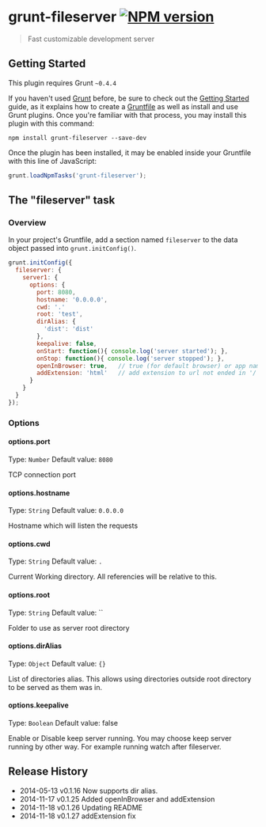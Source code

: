 grunt-fileserver [![NPM version](https://badge.fury.io/js/grunt-fileserver.svg)](http://badge.fury.io/js/grunt-fileserver)
================

> Fast customizable development server

## Getting Started
This plugin requires Grunt `~0.4.4`

If you haven't used [Grunt](http://gruntjs.com/) before, be sure to check out the [Getting Started](http://gruntjs.com/getting-started) guide, as it explains how to create a [Gruntfile](http://gruntjs.com/sample-gruntfile) as well as install and use Grunt plugins. Once you're familiar with that process, you may install this plugin with this command:

```shell
npm install grunt-fileserver --save-dev
```

Once the plugin has been installed, it may be enabled inside your Gruntfile with this line of JavaScript:

```js
grunt.loadNpmTasks('grunt-fileserver');
```

## The "fileserver" task

### Overview
In your project's Gruntfile, add a section named `fileserver` to the data object passed into `grunt.initConfig()`.

```js
grunt.initConfig({
  fileserver: {
    server1: {
      options: {
        port: 8080,
        hostname: '0.0.0.0',
        cwd: '.'
        root: 'test',
        dirAlias: {
          'dist': 'dist'
        },
        keepalive: false,
        onStart: function(){ console.log('server started'); },
        onStop: function(){ console.log('server stopped'); },
        openInBrowser: true,   // true (for default browser) or app name (eg: 'chrome', 'firefox')
        addExtension: 'html'   // add extension to url not ended in '/'
      }
    }
  }
});
```

### Options

#### options.port
Type: `Number`
Default value: `8080`

TCP connection port

#### options.hostname
Type: `String`
Default value: `0.0.0.0`

Hostname which will listen the requests

#### options.cwd
Type: `String`
Default value: `.`

Current Working directory. All referencies will be relative to this.

#### options.root
Type: `String`
Default value: ``

Folder to use as server root directory

#### options.dirAlias
Type: `Object`
Default value: `{}`

List of directories alias. This allows using directories outside root directory to be served as them was in.

#### options.keepalive
Type: `Boolean`
Default value: false

Enable or Disable keep server running. You may choose keep server running by other way. For example running watch after fileserver.


## Release History

* 2014-05-13    v0.1.16    Now supports dir alias.
* 2014-11-17    v0.1.25    Added openInBrowser and addExtension
* 2014-11-18    v0.1.26    Updating README
* 2014-11-18    v0.1.27    addExtension fix